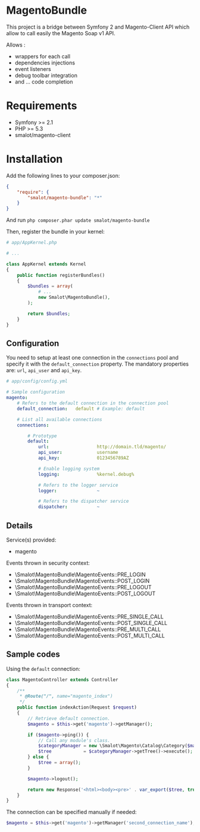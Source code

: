 MagentoBundle
=============

This project is a bridge between Symfony 2 and Magento-Client API which allow to call easily the Magento Soap v1 API.

Allows :
- wrappers for each call
- dependencies injections
- event listeners
- debug toolbar integration
- and ... code completion

Requirements
============

* Symfony >= 2.1
* PHP >= 5.3
* smalot/magento-client

Installation
============

Add the following lines to your composer.json:

```json
{
    "require": {
        "smalot/magento-bundle": "*"
    }
}
```

And run `php composer.phar update smalot/magento-bundle`

Then, register the bundle in your kernel:

```php
# app/AppKernel.php

# ...

class AppKernel extends Kernel
{
    public function registerBundles()
    {
        $bundles = array(
            # ...
            new Smalot\MagentoBundle(),
        );

        return $bundles;
    }
}
```

Configuration
-------------

You need to setup at least one connection in the `connections` pool and specify it with the `default_connection` property.
The mandatory properties are: `url`, `api_user` and `api_key`.

```yaml
# app/config/config.yml

# Sample configuration
magento:
    # Refers to the default connection in the connection pool
    default_connection:   default # Example: default

    # List all available connections
    connections:

        # Prototype
        default:
            url:                  http://domain.tld/magento/
            api_user:             username
            api_key:              0123456789AZ

            # Enable logging system
            logging:              %kernel.debug%

            # Refers to the logger service
            logger:               ~

            # Refers to the dispatcher service
            dispatcher:           ~
```


Details
-------

Service(s) provided:
- magento

Events thrown in security context:
- \Smalot\MagentoBundle\MagentoEvents::PRE_LOGIN
- \Smalot\MagentoBundle\MagentoEvents::POST_LOGIN
- \Smalot\MagentoBundle\MagentoEvents::PRE_LOGOUT
- \Smalot\MagentoBundle\MagentoEvents::POST_LOGOUT

Events thrown in transport context:
- \Smalot\MagentoBundle\MagentoEvents::PRE_SINGLE_CALL
- \Smalot\MagentoBundle\MagentoEvents::POST_SINGLE_CALL
- \Smalot\MagentoBundle\MagentoEvents::PRE_MULTI_CALL
- \Smalot\MagentoBundle\MagentoEvents::POST_MULTI_CALL

Sample codes
------------

Using the `default` connection:
```php
class MagentoController extends Controller
{
    /**
     * @Route("/", name="magento_index")
     */
    public function indexAction(Request $request)
    {
        // Retrieve default connection.
        $magento = $this->get('magento')->getManager();

        if ($magento->ping()) {
            // Call any module's class.
            $categoryManager = new \Smalot\Magento\Catalog\Category($magento);
            $tree            = $categoryManager->getTree()->execute();
        } else {
            $tree = array();
        }

        $magento->logout();

        return new Response('<html><body><pre>' . var_export($tree, true) . '</pre></body></html>');
    }
}
```

The connection can be specified manually if needed:

```php
$magento = $this->get('magento')->getManager('second_connection_name');
```